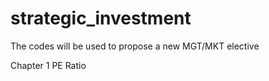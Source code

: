 # strategic_investment
The codes will be used to propose a new MGT/MKT elective

Chapter 1 PE Ratio

